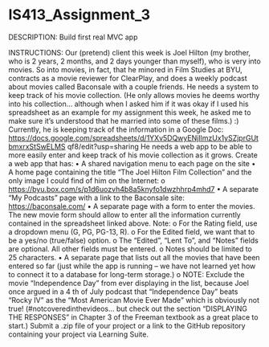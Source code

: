 # IS413_Assignment_3

DESCRIPTION:
Build first real MVC app



INSTRUCTIONS:
Our (pretend) client this week is Joel Hilton (my brother, who is 2 years, 2 months, and 2 days
younger than myself), who is very into movies. So into movies, in fact, that he minored in Film
Studies at BYU, contracts as a movie reviewer for ClearPlay, and does a weekly podcast about
movies called Baconsale with a couple friends. He needs a system to keep track of his movie
collection. (He only allows movies he deems worthy into his collection… although when I asked
him if it was okay if I used his spreadsheet as an example for my assignment this week, he asked
me to make sure it’s understood that he married into some of these films.) :) Currently, he is
keeping track of the information in a Google Doc:
https://docs.google.com/spreadsheets/d/1YXv5DQwyENjIlmzUx1ySZjprGUtbmxrxStSwELMS
qf8/edit?usp=sharing
He needs a web app to be able to more easily enter and keep track of his movie collection as it
grows. Create a web app that has:
• A shared navigation menu to each page on the site
• A home page containing the title “The Joel Hilton Film Collection” and the only image I
could find of him on the Internet:
o https://byu.box.com/s/p1d6uozvh4b8a5knyfo1dwzhhrp4mhd7
• A separate “My Podcasts” page with a link to the Baconsale site: https://baconsale.com/
• A separate page with a form to enter the movies. The new movie form should allow to enter
all the information currently contained in the spreadsheet linked above. Note:
o For the Rating field, use a dropdown menu (G, PG, PG-13, R).
o For the Edited field, we want that to be a yes/no (true/false) option.
o The “Edited”, “Lent To”, and “Notes” fields are optional. All other fields must be
entered.
o Notes should be limited to 25 characters.
• A separate page that lists out all the movies that have been entered so far (just while the app
is running – we have not learned yet how to connect it to a database for long-term storage.)
o NOTE: Exclude the movie “Independence Day” from ever displaying in the list,
because Joel once argued in a 4
th of July podcast that “Independence Day” beats
“Rocky IV” as the “Most American Movie Ever Made” which is obviously not true!
(#notcoveredinthevideos… but check out the section “DISPLAYING THE
RESPONSES” in Chapter 3 of the Freeman textbook as a great place to start.)
Submit a .zip file of your project or a link to the GitHub repository containing your project
via Learning Suite.
